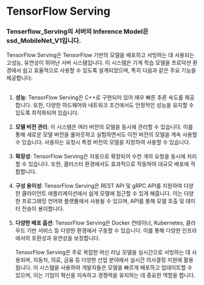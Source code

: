 # TensorFlow Serving

### Tenserflow_Serving의 서버의 Inference Model은 ssd_MobileNet_V1입니다.

TensorFlow Serving은 TensorFlow 기반의 모델을 배포하고 서빙하는 데 사용되는 고성능, 유연성이 뛰어난 서버 시스템입니다. 이 시스템은 기계 학습 모델을 프로덕션 환경에서 쉽고 효율적으로 사용할 수 있도록 설계되었으며, 특히 다음과 같은 주요 기능을 제공합니다:
<br><br>
1. **성능**: TensorFlow Serving은 C++로 구현되어 있어 매우 빠른 추론 속도를 제공합니다. 또한, 다양한 하드웨어와 네트워크 조건에서도 안정적인 성능을 유지할 수 있도록 최적화되어 있습니다.
<br><br>
2. **모델 버전 관리**: 이 시스템은 여러 버전의 모델을 동시에 관리할 수 있습니다. 이를 통해 새로운 모델 버전을 롤아웃하고 실험하면서도 이전 버전의 모델을 계속 사용할 수 있습니다. 사용자는 요청시 특정 버전의 모델을 지정하여 사용할 수 있습니다.
<br><br>
3. **확장성**: TensorFlow Serving은 자동으로 확장되어 수천 개의 요청을 동시에 처리할 수 있습니다. 또한, 클러스터 환경에서도 효과적으로 작동하여 대규모 배포에 적합합니다.
<br><br>
4. **구성 용이성**: TensorFlow Serving은 REST API 및 gRPC API를 지원하여 다양한 클라이언트 애플리케이션에서 쉽게 모델에 접근할 수 있게 해줍니다. 이는 다양한 프로그래밍 언어와 플랫폼에서 사용될 수 있으며, API를 통해 모델 호출 및 데이터 전송이 용이합니다.
<br><br>
5. **다양한 배포 옵션**: TensorFlow Serving은 Docker 컨테이너, Kubernetes, 클라우드 기반 서비스 등 다양한 환경에서 구동할 수 있습니다. 이를 통해 다양한 인프라에서의 호환성과 유연성을 보장합니다.
<br><br>
TensorFlow Serving은 주로 복잡한 머신 러닝 모델을 실시간으로 서빙하는 데 사용되며, 자동차, 의료, 금융 등 다양한 산업 분야에서 실시간 의사결정 지원에 활용됩니다. 이 시스템을 사용하여 개발자들은 모델을 빠르게 배포하고 업데이트할 수 있으며, 이는 기업이 혁신을 지속하고 경쟁력을 유지하는 데 중요한 역할을 합니다.
